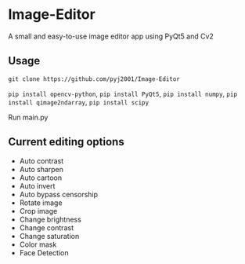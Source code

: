 # Image-Editor
A small and easy-to-use image editor app using PyQt5 and Cv2

## Usage
`git clone https://github.com/pyj2001/Image-Editor`

`pip install opencv-python`, `pip install PyQt5`, `pip install numpy`, `pip install qimage2ndarray`, `pip install scipy`

Run main.py

## Current editing options
- Auto contrast
- Auto sharpen
- Auto cartoon
- Auto invert
- Auto bypass censorship
- Rotate image
- Crop image
- Change brightness
- Change contrast
- Change saturation
- Color mask
- Face Detection
